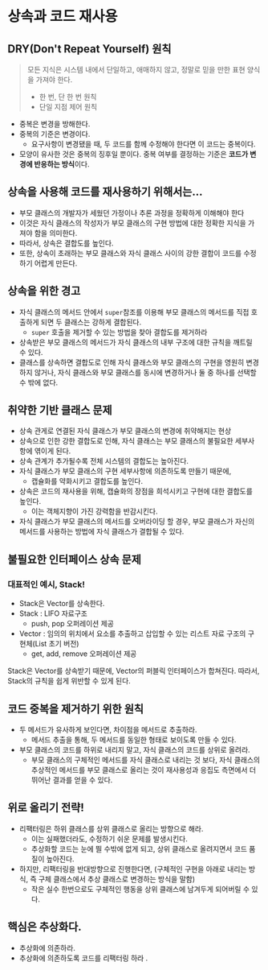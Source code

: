 # 상속과 코드 재사용 
## DRY(Don't Repeat Yourself) 원칙
> 모든 지식은 시스템 내에서 단일하고, 애매하지 않고, 정말로 믿을 만한 표현 양식을 가져야 한다. 
> - 한 번, 단 한 번 원칙 
> - 단일 지점 제어 원칙 
- 중복은 변경을 방해한다. 
- 중복의 기준은 변경이다.
  - 요구사항이 변경됐을 때, 두 코드를 함께 수정해야 한다면 이 코드는 중복이다.
- 모양이 유사한 것은 중복의 징후일 뿐이다. 중복 여부를 결정하는 기준은 **코드가 변경에 반응하는 방식**이다.


## 상속을 사용해 코드를 재사용하기 위해서는... 
- 부모 클래스의 개발자가 세웠던 가정이나 추론 과정을 정확하게 이해해야 한다
- 이것은 자식 클래스의 작성자가 부모 클래스의 구현 방법에 대한 정확한 지식을 가져야 함을 의미한다.
- 따라서, 상속은 결합도를 높인다. 
- 또한, 상속이 초래하는 부모 클래스와 자식 클래스 사이의 강한 결합이 코드를 수정하기 어렵게 만든다.


## 상속을 위한 경고 
- 자식 클래스의 메서드 안에서 `super`참조를 이용해 부모 클래스의 메서드를 직접 호출하게 되면 두 클래스는 강하게 결합된다.
  - `super` 호출을 제거할 수 있는 방법을 찾아 결합도를 제거하라 
- 상속받은 부모 클래스의 메서드가 자식 클래스의 내부 구조에 대한 규칙을 깨트릴 수 있다. 
- 클래스를 상속하면 결합도로 인해 자식 클래스와 부모 클래스의 구현을 영원히 변경하지 않거나, 자식 클래스와 부모 클래스를 동시에 변경하거나 둘 중 하나를 선택할 수 밖에 없다. 


## 취약한 기반 클래스 문제
- 상속 관게로 연결된 자식 클래스가 부모 클래스의 변경에 취약해지는 현상 
- 상속으로 인한 강한 결합도로 인해, 자식 클래스는 부모 클래스의 불필요한 세부사항에 엮이게 된다. 
- 상속 관계가 추가될수록 전체 시스템의 결합도는 높아진다. 
- 자식 클래스가 부모 클래스의 구현 세부사항에 의존하도록 만들기 때문에, 
  - 캡슐화를 약화시키고 결합도를 높인다.
- 상속은 코드의 재사용을 위해, 캡슐화의 장점을 희석시키고 구현에 대한 결합도를 높인다.
  - 이는 객체지향이 가진 강력함을 반감시킨다. 
- 자식 클래스가 부모 클래스의 메서드를 오버라이딩 할 경우, 부모 클래스가 자신의 메서드를 사용하는 방법에 자식 클래스가 결합될 수 있다. 


## 불필요한 인터페이스 상속 문제 
### 대표적인 예시, Stack!
- Stack은 Vector를 상속한다.
- Stack : LIFO 자료구조 
  - push, pop 오퍼레이션 제공 
- Vector : 임의의 위치에서 요소를 추출하고 삽입할 수 있는 리스트 자료 구조의 구현체(List 초기 버전)
  - get, add, remove 오퍼레이션 제공

Stack은 Vector를 상속받기 때문에, Vector의 퍼블릭 인터페이스가 합쳐진다. 따라서, Stack의 규칙을 쉽게 위반할 수 있게 된다. 


## 코드 중복을 제거하기 위한 원칙 
- 두 메서드가 유사하게 보인다면, 차이점을 메서드로 추출하라.
  - 메서드 추출을 통해, 두 메서드를 동일한 형태로 보이도록 만들 수 있다.
- 부모 클래스의 코드를 하위로 내리지 말고, 자식 클래스의 코드를 상위로 올려라.
  - 부모 클래스의 구체적인 메서드를 자식 클래스로 내리는 것 보다, 자식 클래스의 추상적인 메서드를 부모 클래스로 올리는 것이 재사용성과 응집도 측면에서 더 뛰어난 결과를 얻을 수 있다.


## 위로 올리기 전략!
- 리팩터링은 하위 클래스를 상위 클래스로 올리는 방향으로 해라. 
  - 이는 실패했더라도, 수정하기 쉬운 문제를 발생시킨다.
  - 추상화할 코드는 눈에 띌 수밖에 없게 되고, 상위 클래스로 올려지면서 코드 품질이 높아진다.
- 하지만, 리팩터링을 반대방향으로 진행한다면, (구체적인 구현을 아래로 내리는 방식, 즉 구체 클래스에서 추상 클래스로 변경하는 방식을 말함)
  - 작은 실수 한번으로도 구체적인 행동을 상위 클래스에 남겨두게 되어버릴 수 있다.


## 핵심은 추상화다.
- 추상화에 의존하라.
- 추상화에 의존하도록 코드를 리팩터링 하라 .